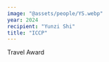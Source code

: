 ```yaml
---
image: "@assets/people/YS.webp"
year: 2024
recipient: "Yunzi Shi"
title: "ICCP"
---
```

Travel Award